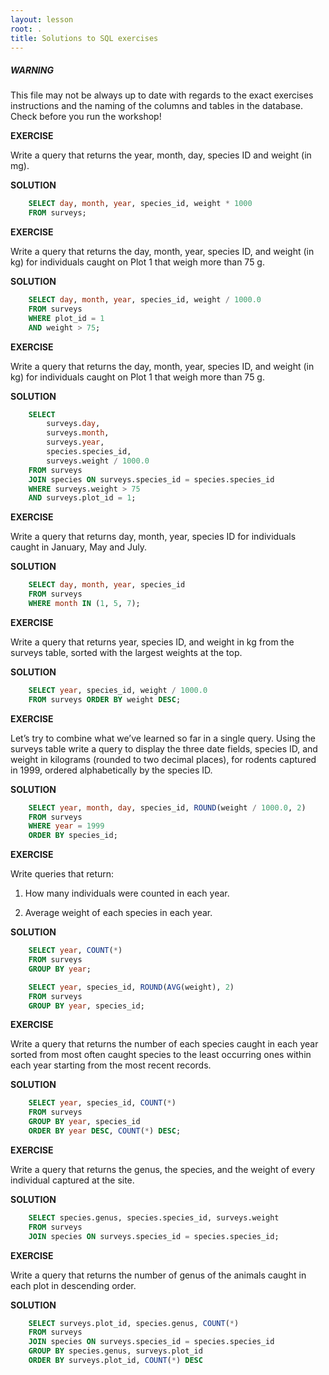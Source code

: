 ```yaml
---
layout: lesson
root: .
title: Solutions to SQL exercises
---
```


##### WARNING

This file may not be always up to date with regards to the exact exercises
instructions and the naming of the columns and tables in the database. Check
before you run the workshop!


**EXERCISE**

Write a query that returns the year, month, day, species ID and weight (in mg).

**SOLUTION**
```sql
	SELECT day, month, year, species_id, weight * 1000
	FROM surveys;
```

**EXERCISE**

Write a query that returns the day, month, year, species ID, and weight (in kg)
for individuals caught on Plot 1 that weigh more than 75 g.

**SOLUTION**
```sql
	SELECT day, month, year, species_id, weight / 1000.0
	FROM surveys
	WHERE plot_id = 1
	AND weight > 75;
```

**EXERCISE**

Write a query that returns the day, month, year, species ID, and weight (in kg)
for individuals caught on Plot 1 that weigh more than 75 g.

**SOLUTION**
```sql
	SELECT
		surveys.day,
		surveys.month,
		surveys.year,
		species.species_id,
		surveys.weight / 1000.0
	FROM surveys
	JOIN species ON surveys.species_id = species.species_id
	WHERE surveys.weight > 75
	AND surveys.plot_id = 1;
```

**EXERCISE**

Write a query that returns day, month, year, species ID for individuals caught
in January, May and July.

 **SOLUTION**
```sql
	SELECT day, month, year, species_id
	FROM surveys
	WHERE month IN (1, 5, 7);
```

**EXERCISE**

Write a query that returns year, species ID, and weight in kg from the surveys
table, sorted with the largest weights at the top.

**SOLUTION**
```sql
	SELECT year, species_id, weight / 1000.0
	FROM surveys ORDER BY weight DESC;
```

**EXERCISE**

Let’s try to combine what we’ve learned so far in a single query. Using the
surveys table write a query to display the three date fields, species ID, and
weight in kilograms (rounded to two decimal places), for rodents captured in
1999, ordered alphabetically by the species ID.

**SOLUTION**
```sql
	SELECT year, month, day, species_id, ROUND(weight / 1000.0, 2)
	FROM surveys
	WHERE year = 1999
	ORDER BY species_id;
```

**EXERCISE**

Write queries that return:

1. How many individuals were counted in each year.

2. Average weight of each species in each year.

**SOLUTION**
```sql
	SELECT year, COUNT(*)
	FROM surveys
	GROUP BY year;
```
```sql
	SELECT year, species_id, ROUND(AVG(weight), 2)
	FROM surveys
	GROUP BY year, species_id;
```

**EXERCISE**

Write a query that returns the number of each species caught in each year
sorted from most often caught species to the least occurring ones within each
year starting from the most recent records.

**SOLUTION**
```sql
	SELECT year, species_id, COUNT(*)
	FROM surveys
	GROUP BY year, species_id
	ORDER BY year DESC, COUNT(*) DESC;
```

**EXERCISE**

Write a query that returns the genus, the species, and the weight of every
individual captured at the site.

**SOLUTION**
```sql
	SELECT species.genus, species.species_id, surveys.weight
	FROM surveys
	JOIN species ON surveys.species_id = species.species_id;
```

**EXERCISE**

Write a query that returns the number of genus of the animals caught in each
plot in descending order.

**SOLUTION**
```sql
	SELECT surveys.plot_id, species.genus, COUNT(*)
	FROM surveys
	JOIN species ON surveys.species_id = species.species_id
	GROUP BY species.genus, surveys.plot_id
	ORDER BY surveys.plot_id, COUNT(*) DESC
```
